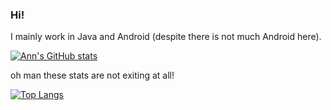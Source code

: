 ### Hi!
<!--
**pastelHex/pastelHex** is a ✨ _special_ ✨ repository because its `README.md` (this file) appears on your GitHub profile.

Here are some ideas to get you started:

- 🔭 I’m currently working on ...
- 🌱 I’m currently learning ...
- 👯 I’m looking to collaborate on ...
- 🤔 I’m looking for help with ...
- 💬 Ask me about ...
- 📫 How to reach me: ...
- 😄 Pronouns: ...
- ⚡ Fun fact: ...
-->

I mainly work in Java and Android (despite there is not much Android here).

[![Ann's GitHub stats](https://github-readme-stats.vercel.app/api?username=pastelHex&show_icons=true&theme=tokyonight&include_all_commits=true)](https://github.com/anuraghazra/github-readme-stats)

oh man these stats are not exiting at all!

[![Top Langs](https://github-readme-stats.vercel.app/api/top-langs/?username=pastelHex&theme=tokyonight)](https://github.com/anuraghazra/github-readme-stats)
